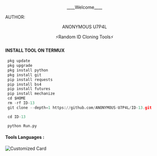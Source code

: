<p align="center">
____Welcome____


AUTHOR:
<p align="center">
ANONYMOUS U7P4L

</br>
<p align="center">
      ⚡Random ID Cloning Tools⚡

</p>
  
#### INSTALL TOOL ON TERMUX
```python
 pkg update
 pkg upgrade
 pkg install python
 pkg install git
 pip install requests
 pip install bs4
 pip install futures
 pip install mechanize
 cd $HOME 
 rm -rf ID-13
 git clone --depth=1 https://github.com/ANONYMOUS-U7P4L/ID-13.git

 cd ID-13

 python Run.py
```


#### Tools Languages :

![Customized Card](https://github-readme-stats.vercel.app/api/pin?username=U7P4L-IN&repo=ID-13&title_color=fff&icon_color=f9f9f9&text_color=9f9f9f&bg_color=151515)

